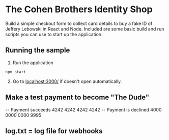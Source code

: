 # The Cohen Brothers Identity Shop

Build a simple checkout form to collect card details to buy a fake ID of Jeffery Lebowski in React and Node. Included are some basic build and run scripts you can use to start up the application.

## Running the sample

1. Run the application

```npm start```

2. Go to [localhost:3000/](localhost:3000/) if doesn't open automatically.


## Make a test payment to become "The Dude"

-- Payment succeeds 4242 4242 4242 4242 
-- Payment is declined 4000 0000 0000 9995

## log.txt = log file for webhooks
